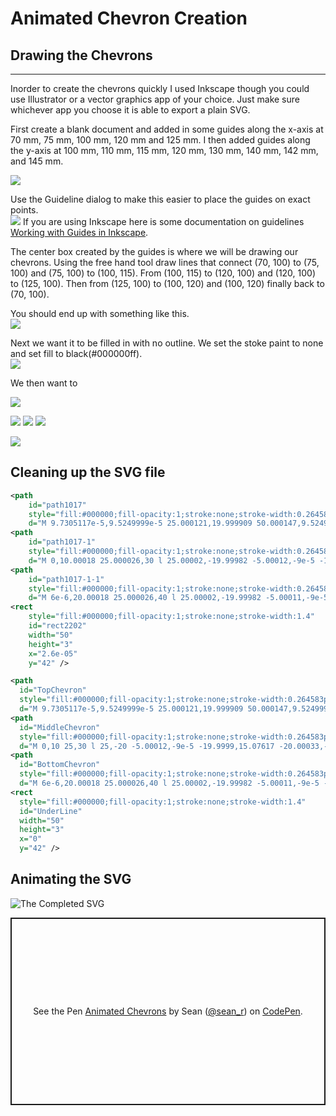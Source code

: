 # Animated Chevron Creation
## Drawing the Chevrons
___
Inorder to create the chevrons quickly I used Inkscape though you could use 
Illustrator or a vector graphics app of your choice. Just make sure whichever app
you choose it is able to export a plain SVG.

First create a blank document and added in some guides along the x-axis at 70 mm, 75 mm,
100 mm, 120 mm and 125 mm. I then added guides along the y-axis at 100 mm, 110 mm, 115 mm,
120 mm, 130 mm, 140 mm, 142 mm, and 145 mm.

![](imgs/guides.png)

Use the Guideline dialog to make this easier to place the guides on exact points.\
![](imgs/GuidesSetting.png)
If you are using Inkscape here is some documentation on guidelines
[Working with Guides in Inkscape](https://inkscapetutorials.wordpress.com/2014/04/25/working-with-guides-in-inkscape/). 

The center box created by the guides is where we will be drawing our chevrons.
Using the free hand tool draw lines that connect (70, 100) to (75, 100) and (75, 100)
to (100, 115). From (100, 115) to (120, 100) and (120, 100) to (125, 100). Then 
from (125, 100) to (100, 120) and (100, 120) finally back to (70, 100). 

You should end up with something like this.\
![](imgs/Draw1.png)

Next we want it to be filled in with no outline. We set the stoke paint to none and 
set fill to black(#000000ff).\
![](imgs/Draw2.png)

We then want to 

![](imgs/DrawComplete.png)

![](imgs/XMLEdit1.png)
![](imgs/XMLEdit2.png)
![](imgs/XMLEditComplete.png)

![](imgs/Save.png)
## Cleaning up the SVG file
```svg
<path
    id="path1017"
    style="fill:#000000;fill-opacity:1;stroke:none;stroke-width:0.264583px;stroke-linecap:butt;stroke-linejoin:miter;stroke-opacity:1"
    d="M 9.7305117e-5,9.5249999e-5 25.000121,19.999909 50.000147,9.5249999e-5 45.000025,0 25.000121,15.076178 4.9997936,9.5249999e-5 Z" />
<path
    id="path1017-1"
    style="fill:#000000;fill-opacity:1;stroke:none;stroke-width:0.264583px;stroke-linecap:butt;stroke-linejoin:miter;stroke-opacity:1"
    d="M 0,10.00018 25.000026,30 l 25.00002,-19.99982 -5.00012,-9e-5 -19.9999,15.07617 -20.00033,-15.07608 z" />
<path
    id="path1017-1-1"
    style="fill:#000000;fill-opacity:1;stroke:none;stroke-width:0.264583px;stroke-linecap:butt;stroke-linejoin:miter;stroke-opacity:1"
    d="M 6e-6,20.00018 25.000026,40 l 25.00002,-19.99982 -5.00011,-9e-5 -19.99991,15.07617 -20.00032,-15.07608 z" />
<rect
    style="fill:#000000;fill-opacity:1;stroke:none;stroke-width:1.4"
    id="rect2202"
    width="50"
    height="3"
    x="2.6e-05"
    y="42" />
```
```svg
<path
  id="TopChevron"
  style="fill:#000000;fill-opacity:1;stroke:none;stroke-width:0.264583px;stroke-linecap:butt;stroke-linejoin:miter;stroke-opacity:1"
  d="M 9.7305117e-5,9.5249999e-5 25.000121,19.999909 50.000147,9.5249999e-5 45.000025,0 25.000121,15.076178 4.9997936,9.5249999e-5 Z" />
<path
  id="MiddleChevron"
  style="fill:#000000;fill-opacity:1;stroke:none;stroke-width:0.264583px;stroke-linecap:butt;stroke-linejoin:miter;stroke-opacity:1"
  d="M 0,10 25,30 l 25,-20 -5.00012,-9e-5 -19.9999,15.07617 -20.00033,-15.07608 z" />
<path
  id="BottomChevron"
  style="fill:#000000;fill-opacity:1;stroke:none;stroke-width:0.264583px;stroke-linecap:butt;stroke-linejoin:miter;stroke-opacity:1"
  d="M 6e-6,20.00018 25.000026,40 l 25.00002,-19.99982 -5.00011,-9e-5 -19.99991,15.07617 -20.00032,-15.07608 z" />
<rect
  style="fill:#000000;fill-opacity:1;stroke:none;stroke-width:1.4"
  id="UnderLine"
  width="50"
  height="3"
  x="0"
  y="42" />
```
## Animating the SVG
![The Completed SVG](chervrons.svg)

<p class="codepen" data-height="300" data-default-tab="html,result" data-slug-hash="bGYjzEr" data-user="sean_r" style="height: 300px; box-sizing: border-box; display: flex; align-items: center; justify-content: center; border: 2px solid; margin: 1em 0; padding: 1em;">
  <span>See the Pen <a href="https://codepen.io/sean_r/pen/bGYjzEr">
  Animated Chevrons</a> by Sean (<a href="https://codepen.io/sean_r">@sean_r</a>)
  on <a href="https://codepen.io">CodePen</a>.</span>
</p>
<script async src="https://cpwebassets.codepen.io/assets/embed/ei.js"></script>
